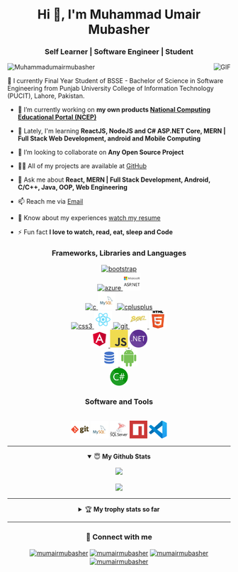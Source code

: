 <h1 align="center">Hi 👋, I'm Muhammad Umair Mubasher</h1>
<h3 align="center">Self Learner | Software Engineer | Student</h3>
<img align="right" alt="GIF" src="https://media.giphy.com/media/836HiJc7pgzy8iNXCn/giphy.gif"/>
<p align="left"> <img src="https://komarev.com/ghpvc/?username=muhammadumairmubasher&label=Profile+views&color=red&style=flat" alt="Muhammadumairmubasher" /></p>
📖 I currently Final Year Student of BSSE - Bachelor of Science in Software Engineering from Punjab University College of Information Technology (PUCIT), Lahore, Pakistan. 

- 🔭 I’m currently working on **my own products [National Computing Educational Portal (NCEP)](https://github.com/muhammadumairmubasher/NCEP)**

- 🌱 Lately, I'm learning **ReactJS, NodeJS and C# ASP.NET Core, MERN | Full Stack Web Development, android and Mobile Computing**

- 👯 I’m looking to collaborate on **Any Open Source Project**

- 👨‍💻 All of my projects are available at [GitHub](../muhammadumairmubasher)

- 💬 Ask me about **React, MERN | Full Stack Development, Android, C/C++, Java, OOP, Web Engineering**

- 📫 Reach me via [Email](mailto:muhamadumair7445@gmail.com)

- 📄 Know about my experiences [watch my resume]()

- ⚡ Fun fact **I love to watch, read, eat, sleep and Code**

<h3 align="center">Frameworks, Libraries and Languages</h3>

<div align="center">
   <a href="https://getbootstrap.com" target="_blank"> <img src="https://img.icons8.com/color/344/bootstrap.png" alt="bootstrap" width="40" height="40"/> </a>
</br>
<a href="https://azure.microsoft.com/en-in/" target="_blank"> <img src="https://www.vectorlogo.zone/logos/microsoft_azure/microsoft_azure-icon.svg" alt="azure" width="40" height="40"/> </a>
 <a href="https://dotnet.microsoft.com/apps/aspnet" target="_blank"> <img    src="https://raw.githubusercontent.com/github/explore/80688e429a7d4ef2fca1e82350fe8e3517d3494d/topics/aspnet/aspnet.png" alt="asp.net" width="40" height="40"/>
</br>
 <a href="https://www.cprogramming.com/" target="_blank"> <img src="https://img.icons8.com/color/72/c-programming.png" alt="c" width="40" height="40"/> </a>
 </a><a href="https://www.w3schools.com/mysql/" target="_blank">  <img  src="https://raw.githubusercontent.com/github/explore/80688e429a7d4ef2fca1e82350fe8e3517d3494d/topics/mysql/mysql.png" alt="mysql" width="40" height="40"/>  </a>
 <a href="https://www.w3schools.com/cpp/" target="_blank"> <img src="https://img.icons8.com/color/72/c-plus-plus-logo.png" alt="cplusplus" width="40" height="40"/>  </a> 
</br>
 <a href="https://www.w3schools.com/css/" target="_blank"> <img src="https://img.icons8.com/color/72/css3.png" alt="css3" width="40" height="40"/> </a>
  <a href="https://reactjs.org/" target="_blank"> <img src="https://raw.githubusercontent.com/github/explore/80688e429a7d4ef2fca1e82350fe8e3517d3494d/topics/react/react.png" alt="reactJS" width="40" height="40"/> </a>
<a href="https://git-scm.com/" target="_blank"> <img src="https://www.vectorlogo.zone/logos/git-scm/git-scm-icon.svg" alt="git" width="40" height="40"/> </a>
 <a href="https://babeljs.io/" target="_blank"> <img src="https://raw.githubusercontent.com/github/explore/cb39e2385dfcec8a661d01bfacff6b1e33bbaa9d/topics/babel/babel.png" alt="babel" width="40" height="40"/> </a>
<a href="https://www.w3schools.com/html/" target="_blank"> <img    src="https://raw.githubusercontent.com/github/explore/80688e429a7d4ef2fca1e82350fe8e3517d3494d/topics/html/html.png" alt="html" width="40" height="40"/> </a>
<br>
 <a href="https://angular.io/" target="_blank"> <img  src="https://raw.githubusercontent.com/github/explore/80688e429a7d4ef2fca1e82350fe8e3517d3494d/topics/angular/angular.png" alt="angular" width="40" height="40"/> 
 </a><a href="https://www.javascript.com/" target="_blank"> <img  src="https://raw.githubusercontent.com/github/explore/80688e429a7d4ef2fca1e82350fe8e3517d3494d/topics/javascript/javascript.png" alt="javascript" width="40"  height="40"/></a><a href="https://dotnet.microsoft.com/" target="_blank"> <img  src="https://raw.githubusercontent.com/github/explore/93d8a67084f94b2a444e510199a6e7622e5b09a3/topics/dotnet/dotnet.png" alt="dotnet" width="40" height="40"/></a>
</br>
<a href="https://www.w3schools.com/sql/" target="_blank">  <img  src="https://raw.githubusercontent.com/github/explore/80688e429a7d4ef2fca1e82350fe8e3517d3494d/topics/sql/sql.png" alt="sql" width="40" height="40"/>  </a>
<a href="https://developer.android.com/" target="_blank"> <img  src="https://raw.githubusercontent.com/github/explore/80688e429a7d4ef2fca1e82350fe8e3517d3494d/topics/android/android.png" alt="android" width="40" height="40"/>  </a>
</br>
 <a href="https://docs.microsoft.com/en-us/dotnet/csharp/" target="_blank"> <img  src="https://raw.githubusercontent.com/github/explore/80688e429a7d4ef2fca1e82350fe8e3517d3494d/topics/csharp/csharp.png" alt="csharp" width="40" height="40"/>  </a>
</br>
<h3>Software and Tools</h3>
</br>
<img alt="git" src="https://raw.githubusercontent.com/github/explore/80688e429a7d4ef2fca1e82350fe8e3517d3494d/topics/git/git.png" width="40" height="40"/>
<img alt="MySQL"  src="https://raw.githubusercontent.com/github/explore/80688e429a7d4ef2fca1e82350fe8e3517d3494d/topics/mysql/mysql.png" width="40" height="40"/>
<img alt="Sql Server" src="https://raw.githubusercontent.com/github/explore/96943574ba0c0340ba6ea1e6f768e9abe43e34e1/topics/sql-server/sql-server.png" width="40" height="40"/>
<img alt="npm" src="https://raw.githubusercontent.com/github/explore/80688e429a7d4ef2fca1e82350fe8e3517d3494d/topics/npm/npm.png" width="40" height="40"/>
<img  alt="vscode"  src="https://raw.githubusercontent.com/github/explore/80688e429a7d4ef2fca1e82350fe8e3517d3494d/topics/visual-studio-code/visual-studio-code.png" width="40" height="40"/>
</div>

---
<div align="center">
 <details open>
  <summary> 😇 <b>My Github Stats</b> </summary><br>
   <div align = "center">
        <img src = "https://github-readme-stats.vercel.app/api/top-langs/?username=muhammadumairmubasher&theme=tokyonight&layout=compact">
    </div></br>
   <div align = "center">
        <img src = "https://github-readme-stats.vercel.app/api?username=muhammadumairmubasher&show_icons=true&theme=tokyonight&line_height=27">
   </div>
  </details>
<div>

---
<div align="center">
 <details> 
  <summary> 🏆 <b>My trophy stats so far</b> </summary>
  <div align="center"> <a href="https://github.com/ryo-ma/github-profile-trophy"><img src="https://github-profile-trophy.vercel.app/?username=muhammadumairmubasher" alt="muhammadumairmubasher" /></a>
  </div>
 </details>
</div>

---
<div align="center">
<h3>📌 Connect with me</h3>
  <a href="https://twitter.com/mumairmubasher" target="_blank"><img align="center" src="https://cdn.jsdelivr.net/npm/simple-icons@3.0.1/icons/twitter.svg" alt="mumairmubasher" height="30" width="40" /></a>
  <a  href="https://linkedin.com/in/mumairmubasher" target="_blank"><img align="center" src="https://cdn.jsdelivr.net/npm/simple-icons@3.0.1/icons/linkedin.svg" alt="mumairmubasher" height="30" width="40" /></a>
  <a  href="https://fb.com/mumairmubasher" target="_blank"><img align="center" src="https://cdn.jsdelivr.net/npm/simple-icons@3.0.1/icons/facebook.svg" alt="mumairmubasher" height="30" width="40" /></a>
  <a href="https://instagram.com/mumairmubasher" target="_blank"><img align="center" src="https://cdn.jsdelivr.net/npm/simple-icons@3.0.1/icons/instagram.svg" alt="mumairmubasher" height="30" width="40" /></a>
</div>

